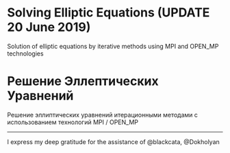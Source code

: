 # Solving Elliptic Equations (UPDATE 20 June 2019)
  Solution of elliptic equations by iterative methods using MPI and OPEN_MP technologies
  
# Решение Эллептических Уравнений
Решение эллиптических уравнений итерационными методами с использованием технологий MPI / OPEN_MP


----------------------------------------------------------
I express my deep gratitude for the assistance of @blackcata, @Dokholyan

